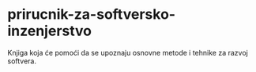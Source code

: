 prirucnik-za-softversko-inzenjerstvo
====================================

Knjiga koja će pomoći da se upoznaju osnovne metode i tehnike za razvoj softvera.
